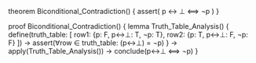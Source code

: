 theorem Biconditional_Contradiction() {
  assert(
    p ↔ ⊥ ⟺ ¬p
  )
}

proof Biconditional_Contradiction() {
  lemma Truth_Table_Analysis() {
    define(truth_table: [
      row1: {p: F, p↔⊥: T, ¬p: T},
      row2: {p: T, p↔⊥: F, ¬p: F}
    ]) →
    assert(∀row ∈ truth_table: (p↔⊥) = ¬p)
  } →
  apply(Truth_Table_Analysis()) →
  conclude(p↔⊥ ⟺ ¬p)
}